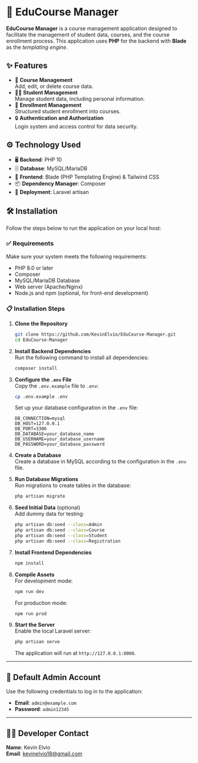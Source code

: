 # 🌟 EduCourse Manager

**EduCourse Manager** is a course management application designed to facilitate the management of student data, courses, and the course enrollment process. This application uses **PHP** for the backend with **Blade** as the *templating engine*.  

## ✨ Features
- 📘 **Course Management**  
  Add, edit, or delete course data.  
- 🧑‍🎓 **Student Management**  
  Manage student data, including personal information.  
- 📝 **Enrollment Management**  
  Structured student enrollment into courses.  
- 🔒 **Authentication and Authorization**  
  Login system and access control for data security.
  

## ⚙️ Technology Used
- 🖥️ **Backend**: PHP 10  
- 🗄️ **Database**: MySQL/MariaDB  
- 🎨 **Frontend**: Blade (PHP Templating Engine) & Tailwind CSS  
- 📦 **Dependency Manager**: Composer  
- 🚀 **Deployment**: Laravel artisan  

## 🛠️ Installation

Follow the steps below to run the application on your local host:

### ✅ Requirements
Make sure your system meets the following requirements:
- PHP 8.0 or later
- Composer
- MySQL/MariaDB Database
- Web server (Apache/Nginx)
- Node.js and npm (optional, for front-end development)

### 📋 Installation Steps

1. **Clone the Repository**  
   ```bash
   git clone https://github.com/KevinElvio/EduCourse-Manager.git
   cd EduCourse-Manager
   ```

2. **Install Backend Dependencies**  
   Run the following command to install all dependencies:
   ```bash
   composer install
   ```

3. **Configure the `.env` File**  
   Copy the `.env.example` file to `.env`:
   ```bash
   cp .env.example .env
   ```
   Set up your database configuration in the `.env` file:
   ```env
   DB_CONNECTION=mysql
   DB_HOST=127.0.0.1
   DB_PORT=3306
   DB_DATABASE=your_database_name
   DB_USERNAME=your_database_username
   DB_PASSWORD=your_database_password
   ```

4. **Create a Database**  
   Create a database in MySQL according to the configuration in the `.env` file.

5. **Run Database Migrations**  
   Run migrations to create tables in the database:
   ```bash
   php artisan migrate
   ```

6. **Seed Initial Data** (optional)  
   Add dummy data for testing:
   ```bash
   php artisan db:seed --class=Admin
   php artisan db:seed --class=Course
   php artisan db:seed --class=Student
   php artisan db:seed --class=Registration
   ```

7. **Install Frontend Dependencies**  
   ```bash
   npm install
   ```

8. **Compile Assets**  
   For development mode:
   ```bash
   npm run dev
   ```
   For production mode:
   ```bash
   npm run prod
   ```

9. **Start the Server**  
   Enable the local Laravel server:
   ```bash
   php artisan serve
   ```
   The application will run at `http://127.0.0.1:8000`.

---

## 🔑 Default Admin Account
Use the following credentials to log in to the application:  
- **Email**: `admin@example.com`  
- **Password**: `admin12345`  

---

## 👨‍💻 Developer Contact  
**Name**: Kevin Elvio  
**Email**: kevinelvio18@gmail.com
